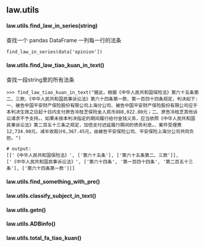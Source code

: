 
## law.utils

#### law.utils.find_law_in_series(string)
查找一个 pandas DataFrame 一列每一行的法条
~~~
find_law_in_series(data['opinion'])
~~~
#### law.utils.find_law_tiao_kuan_in_text()
查找一段string里的所有法条
~~~
>>> find_law_tiao_kuan_in_text("据此，根据《中华人民共和国保险法》第六十五条第二、三款、《中华人民共和国民事诉讼法》第六十四条第一款、第一百四十四条规定，判决如下:一、被告中国平安财产保险股份有限公司上海分公司、被告中国平安财产保险股份有限公司应于本判决生效之日起十日内支付原告冷桂芝保险金人民币888,022.80元；二、原告冷桂芝其他诉讼请求不予支持。、如果未按本判决指定的期间履行给付金钱义务，应当依照《中华人民共和国民事诉讼法》第二百五十三条之规定，加倍支付迟延履行期间的债务利息。、案件受理费12,734.90元，减半收取计6,367.45元，由被告平安保险公司、平安保险上海分公司共同负担。")

# output:
[['《中华人民共和国保险法》', ['第六十五条'], ['第六十五条第二、三款']],
['《中华人民共和国民事诉讼法》', ['第六十四条', '第一百四十四条', '第二百五十三条'], ['第六十四条第一款']]]
~~~

#### law.utils.find_something_with_pre()
#### law.utils.classify_subject_in_text()
#### law.utils.getn()
#### law.utils.ADBinfo()
#### law.utils.total_fa_tiao_kuan()
